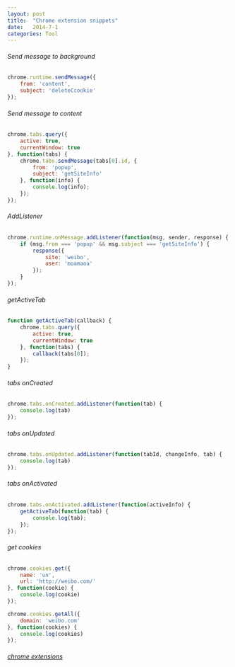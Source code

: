 ```yaml
---
layout: post
title:  "Chrome extension snippets"
date:   2014-7-1
categories: Tool
---
```


###### Send message to background

```js
chrome.runtime.sendMessage({
    from: 'content',
    subject: 'deleteCcookie'
});
```

###### Send message to content

```js
chrome.tabs.query({
    active: true,
    currentWindow: true
}, function(tabs) {
    chrome.tabs.sendMessage(tabs[0].id, {
        from: 'popup',
        subject: 'getSiteInfo'
    }, function(info) {
        console.log(info);
    });
});
```

###### AddListener

```js
chrome.runtime.onMessage.addListener(function(msg, sender, response) {
    if (msg.from === 'popup' && msg.subject === 'getSiteInfo') {
        response({
            site: 'weibo',
            user: 'moamaoa'
        });
    }
});
```

###### getActiveTab

```js
function getActiveTab(callback) {
    chrome.tabs.query({
        active: true,
        currentWindow: true
    }, function(tabs) {
        callback(tabs[0]);
    });
}
```

###### tabs onCreated

```js
chrome.tabs.onCreated.addListener(function(tab) {
    console.log(tab)
});
```

###### tabs onUpdated

```js
chrome.tabs.onUpdated.addListener(function(tabId, changeInfo, tab) {
    console.log(tab)
});
```

###### tabs onActivated

```js
chrome.tabs.onActivated.addListener(function(activeInfo) {
    getActiveTab(function(tab) {
        console.log(tab);
    });
});
```

###### get cookies

```js
chrome.cookies.get({
    name: 'un',
    url: 'http://weibo.com/'
}, function(cookie) {
    console.log(cookie)
});
```

```js
chrome.cookies.getAll({
    domain: 'weibo.com'
}, function(cookies) {
    console.log(cookies)
});
```

###### [chrome extensions](https://developer.chrome.com/extensions)
